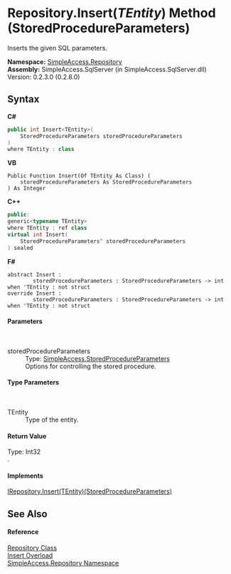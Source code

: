 # Repository.Insert(*TEntity*) Method (StoredProcedureParameters)
 

Inserts the given SQL parameters.

**Namespace:**&nbsp;<a href="41571b4f-ca9a-e902-c5ef-a7c14c631bb2">SimpleAccess.Repository</a><br />**Assembly:**&nbsp;SimpleAccess.SqlServer (in SimpleAccess.SqlServer.dll) Version: 0.2.3.0 (0.2.8.0)

## Syntax

**C#**<br />
``` C#
public int Insert<TEntity>(
	StoredProcedureParameters storedProcedureParameters
)
where TEntity : class

```

**VB**<br />
``` VB
Public Function Insert(Of TEntity As Class) ( 
	storedProcedureParameters As StoredProcedureParameters
) As Integer
```

**C++**<br />
``` C++
public:
generic<typename TEntity>
where TEntity : ref class
virtual int Insert(
	StoredProcedureParameters^ storedProcedureParameters
) sealed
```

**F#**<br />
``` F#
abstract Insert : 
        storedProcedureParameters : StoredProcedureParameters -> int  when 'TEntity : not struct
override Insert : 
        storedProcedureParameters : StoredProcedureParameters -> int  when 'TEntity : not struct
```


#### Parameters
&nbsp;<dl><dt>storedProcedureParameters</dt><dd>Type: <a href="1e3afd83-1b60-7d93-412a-daa2862067e2">SimpleAccess.StoredProcedureParameters</a><br />Options for controlling the stored procedure.</dd></dl>

#### Type Parameters
&nbsp;<dl><dt>TEntity</dt><dd>Type of the entity.</dd></dl>

#### Return Value
Type: Int32<br />.

#### Implements
<a href="a80070f7-095f-8b65-bc8c-12ae638be89d">IRepository.Insert(TEntity)(StoredProcedureParameters)</a><br />

## See Also


#### Reference
<a href="edb9c152-cd28-6594-590a-18a81e266968">Repository Class</a><br /><a href="bb724172-ee9d-a4ff-106f-770b12cb5279">Insert Overload</a><br /><a href="41571b4f-ca9a-e902-c5ef-a7c14c631bb2">SimpleAccess.Repository Namespace</a><br />